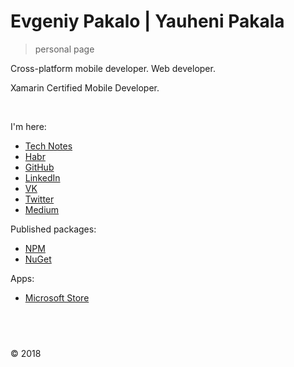 
# Evgeniy Pakalo | Yauheni Pakala

> personal page

Cross-platform mobile developer. Web developer.

Xamarin Certified Mobile Developer.

&nbsp;

I'm here:

* [Tech Notes](https://wcoder.github.io/)
* [Habr](https://habrahabr.ru/users/wcoder/)
* [GitHub](https://github.com/wcoder/)
* [LinkedIn](https://www.linkedin.com/in/yauhenipakala/)
* [VK](https://vk.com/evgeniypakalo)
* [Twitter](https://twitter.com/evgeniypakalo)
* [Medium](https://medium.com/@wcoder)

Published packages:
- [NPM](https://www.npmjs.com/~wcoder?activeTab=packages)
- [NuGet](https://www.nuget.org/profiles/wcoder)

Apps:
- [Microsoft Store](https://www.microsoft.com/en-us/store/search/apps?q=yauheni%20pakala)

## &nbsp;

&copy; 2018

<!--

¯\_(ツ)_/¯

-->
